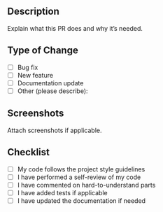 ## Description
Explain what this PR does and why it’s needed.

## Type of Change
- [ ] Bug fix
- [ ] New feature
- [ ] Documentation update
- [ ] Other (please describe):

## Screenshots
Attach screenshots if applicable.

## Checklist
- [ ] My code follows the project style guidelines
- [ ] I have performed a self-review of my code
- [ ] I have commented on hard-to-understand parts
- [ ] I have added tests if applicable
- [ ] I have updated the documentation if needed
